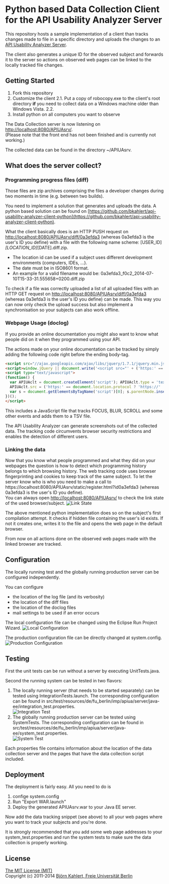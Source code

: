 # Python based Data Collection Client for the API Usability Analyzer Server

This repository hosts a sample implementation of a client than tracks changes made to file in a specific directory and uploads the changes to an [API Usability Analyzer Server](https://github.com/bkahlert/api-usability-analyzer-server-java-ee).

The client also generates a unique ID for the observed subject and forwards it to the server so actions on observed web pages can be linked to the locally tracked file changes.

## Getting Started
1. Fork this repository
2. Customize the client
2.1. Put a copy of robocopy.exe to the client's root directory **if** you need to collect data on a Windows machine older than Windows Vista.
2.2. 
2. Install python on all computers you want to observe

The Data Collection server is now listening on [http://localhost:8080/APIUAsrv/](http://localhost:8080/APIUAsrv/).  
(Please note that the front end has not been finished and is currently not working.)

The collected data can be found in the directory ~/APIUAsrv.

## What does the server collect?
### Programming progress files (diff)
Those files are zip archives comprising the files a developer changes during two moments in time (e.g. between two builds).

You need to implement a solution that generates and uploads the data. A python based solution can be found on [https://github.com/bkahlert/api-usability-analyzer-client-python](https://github.com/bkahlert/api-usability-analyzer-client-python).

What the client basically does is an HTTP PUSH request on [http://localhost:8080/APIUAsrv/diff/0a3efda3](http://localhost:8080/APIUAsrv/diff/0a3efda3) (whereas 0a3efda3 is the user's ID you define) with a file with the following name scheme: [USER_ID]_[LOCATION_ID]_[DATE].diff.zip.

- The location id can be used if a subject uses different development environments (computers, IDEs, ...).
- The date must be in ISO8601 format.
- An example for a valid filename would be: 0a3efda3_f0c2_2014-07-10T15-33-31.555658+0200.diff.zip

To check if a file was correctly uploaded a list of all uploaded files with an HTTP GET request on [http://localhost:8080/APIUAsrv/diff/0a3efda3](http://localhost:8080/APIUAsrv/diff/0a3efda3) (whereas 0a3efda3 is the user's ID you define) can be made. This way you can now only check the upload success but also implement a synchronisation so your subjects can also work offline.

### Webpage Usage (doclog)
If you provide an online documentation you might also want to know what people did on it when they programmed using your API.

The actions made on your online documentation can be tracked by simply adding the following code right before the ending body-tag.

```HTML
<script src="//ajax.googleapis.com/ajax/libs/jquery/1.7.1/jquery.min.js"></script>
<script>window.jQuery || document.write('<script src="' + ('https:' == document.location.protocol ? 'https://' : 'http://') + 'dalak.imp.fu-berlin.de/APIUAsrv/static/js/libs/jquery-1.7.1.min.js"><\/script>')</script>
<script type="text/javascript">
(function() {
  var APIUAclt = document.createElement('script'); APIUAclt.type = 'text/javascript';
  APIUAclt.src = ('https:' == document.location.protocol ? 'https://' : 'http://') + 'localhost:8080/APIUAsrv/static/js/APIUAclt.js';
  var s = document.getElementsByTagName('script')[0]; s.parentNode.insertBefore(APIUAclt, s);
})();
</script>
```

This includes a JavaScript file that tracks FOCUS, BLUR, SCROLL and some other events and adds them to a TSV file.

The API Usability Analyzer can generate screenshots out of the collected data. The tracking code circumvents browser security restrictions and enables the detection of different users.

### Linking the data
Now that you know what people programmed and what they did on your webpages the question is how to detect which programming history belongs to which browsing history. The web tracking code uses browser fingerprinting and cookies to keep track of the same subject.
To let the server know who is who you need to make a call to https://localhost:8080/APIUAsrv/static/register.html?id0a3efda3 (whereas 0a3efda3 is the user's ID you define).  
You can always open [http://localhost:8080/APIUAsrv/](http://localhost:8080/APIUAsrv/) to check the link state of the used browser/subject.
![Link State](images/register.png)

The above mentioned python implementation does so on the subject's first compilation attempt. It checks if hidden file containing the user's id exists. If not it creates one, writes it to the file and opens the web page in the default browser.

From now on all actions done on the observed web pages made with the linked browser are tracked.

## Configuration

The locally running test and the globally running production server can be configured independently.

You can configure
- the location of the log file (and its verbosity)
- the location of the diff files
- the location of the doclog files
- mail settings to be used if an error occurs

The local configuration file can be changed using the Eclipse Run Project Wizard.
![Local Configuration](images/test.config.png)

The production configuration file can be directly changed at system.config.
![Production Configuration](images/system.config.png)

## Testing

First the unit tests can be run without a server by executing UnitTests.java.

Second the running system can be tested in two flavors:
1. The locally running server (that needs to be started separately) can be tested using IntegrationTests.launch. The corresponding configuration can be found in src/test/resources/de/fu_berlin/imp/apiua/server/java-ee/integration_test.properties.  
![Integration Test](images/integration_test.png)
2. The globally running production server can be tested using SystemTests. The corresponding configuration can be found in src/test/resources/de/fu_berlin/imp/apiua/server/java-ee/system_test.properties.  
![System Test](images/system_test.png)

Each properties file contains information about the location of the data collection server and the pages that have the data collection script included.

## Deployment

The deployment is fairly easy. All you need to do is
1. confige system.config
2. Run "Export WAR.launch"
3. Deploy the generated APIUAsrv.war to your Java EE server.

Now add the data tracking snippet (see above) to all your web pages where you want to track your subjects and you're done.

It is strongly recommended that you add some web page addresses to your system_test.properties and run the system tests to make sure the data collection is properly working.

License
-------

[The MIT License (MIT)](LICENSE)  
Copyright (c) 2011-2014 [Björn Kahlert, Freie Universität Berlin](http://www.mi.fu-berlin.de/w/Main/BjoernKahlert)